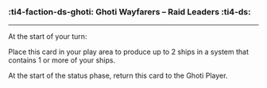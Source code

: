 ### :ti4-faction-ds-ghoti: __Ghoti Wayfarers – Raid Leaders__ :ti4-ds:

---

At the start of your turn:

Place this card in your play area to produce up to 2 ships in a system that contains 1 or more of your ships.

At the start of the status phase, return this card to the Ghoti Player.
